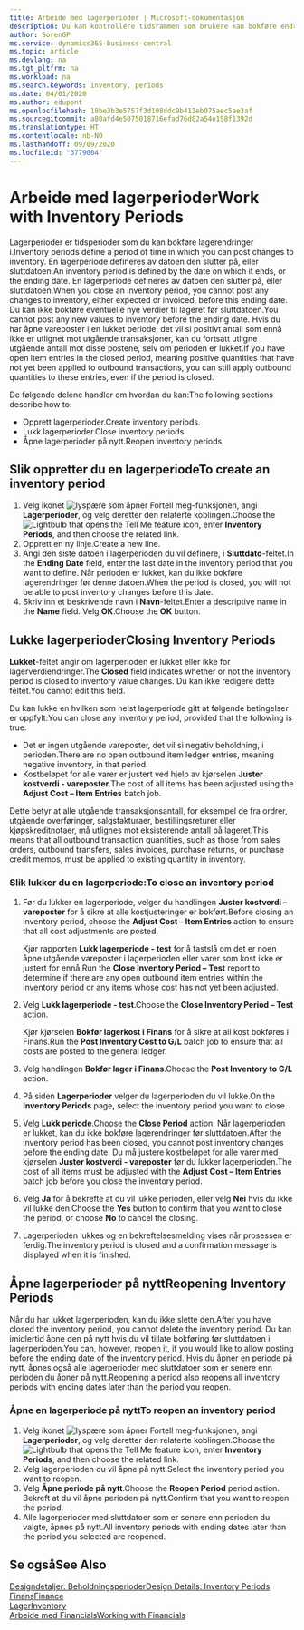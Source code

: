 ```yaml
---
title: Arbeide med lagerperioder | Microsoft-dokumentasjon
description: Du kan kontrollere tidsrammen som brukere kan bokføre endringer i lageret, ved å definere lagerperioder.
author: SorenGP
ms.service: dynamics365-business-central
ms.topic: article
ms.devlang: na
ms.tgt_pltfrm: na
ms.workload: na
ms.search.keywords: inventory, periods
ms.date: 04/01/2020
ms.author: edupont
ms.openlocfilehash: 18be3b3e5757f3d108ddc9b413eb075aec5ae3af
ms.sourcegitcommit: a80afd4e5075018716efad76d82a54e158f1392d
ms.translationtype: HT
ms.contentlocale: nb-NO
ms.lasthandoff: 09/09/2020
ms.locfileid: "3779004"
---
```

# <a name="work-with-inventory-periods"></a><span data-ttu-id="b19d4-103">Arbeide med lagerperioder</span><span class="sxs-lookup"><span data-stu-id="b19d4-103">Work with Inventory Periods</span></span>
<span data-ttu-id="b19d4-104">Lagerperioder er tidsperioder som du kan bokføre lagerendringer i.</span><span class="sxs-lookup"><span data-stu-id="b19d4-104">Inventory periods define a period of time in which you can post changes to inventory.</span></span> <span data-ttu-id="b19d4-105">En lagerperiode defineres av datoen den slutter på, eller sluttdatoen.</span><span class="sxs-lookup"><span data-stu-id="b19d4-105">An inventory period is defined by the date on which it ends, or the ending date.</span></span> <span data-ttu-id="b19d4-106">En lagerperiode defineres av datoen den slutter på, eller sluttdatoen.</span><span class="sxs-lookup"><span data-stu-id="b19d4-106">When you close an inventory period, you cannot post any changes to inventory, either expected or invoiced, before this ending date.</span></span> <span data-ttu-id="b19d4-107">Du kan ikke bokføre eventuelle nye verdier til lageret før sluttdatoen.</span><span class="sxs-lookup"><span data-stu-id="b19d4-107">You cannot post any new values to inventory before the ending date.</span></span> <span data-ttu-id="b19d4-108">Hvis du har åpne vareposter i en lukket periode, det vil si positivt antall som ennå ikke er utlignet mot utgående transaksjoner, kan du fortsatt utligne utgående antall mot disse postene, selv om perioden er lukket.</span><span class="sxs-lookup"><span data-stu-id="b19d4-108">If you have open item entries in the closed period, meaning positive quantities that have not yet been applied to outbound transactions, you can still apply outbound quantities to these entries, even if the period is closed.</span></span>  

<span data-ttu-id="b19d4-109">De følgende delene handler om hvordan du kan:</span><span class="sxs-lookup"><span data-stu-id="b19d4-109">The following sections describe how to:</span></span>

* <span data-ttu-id="b19d4-110">Opprett lagerperioder.</span><span class="sxs-lookup"><span data-stu-id="b19d4-110">Create inventory periods.</span></span>  
* <span data-ttu-id="b19d4-111">Lukk lagerperioder.</span><span class="sxs-lookup"><span data-stu-id="b19d4-111">Close inventory periods.</span></span>  
* <span data-ttu-id="b19d4-112">Åpne lagerperioder på nytt.</span><span class="sxs-lookup"><span data-stu-id="b19d4-112">Reopen inventory periods.</span></span>  

## <a name="to-create-an-inventory-period"></a><span data-ttu-id="b19d4-113">Slik oppretter du en lagerperiode</span><span class="sxs-lookup"><span data-stu-id="b19d4-113">To create an inventory period</span></span>  
1. <span data-ttu-id="b19d4-114">Velg ikonet ![lyspære som åpner Fortell meg-funksjonen](media/ui-search/search_small.png "Fortell hva du vil gjøre"), angi **Lagerperioder**, og velg deretter den relaterte koblingen.</span><span class="sxs-lookup"><span data-stu-id="b19d4-114">Choose the ![Lightbulb that opens the Tell Me feature](media/ui-search/search_small.png "Tell me what you want to do") icon, enter **Inventory Periods**, and then choose the related link.</span></span>  
2. <span data-ttu-id="b19d4-115">Opprett en ny linje.</span><span class="sxs-lookup"><span data-stu-id="b19d4-115">Create a new line.</span></span>  
3. <span data-ttu-id="b19d4-116">Angi den siste datoen i lagerperioden du vil definere, i **Sluttdato**-feltet.</span><span class="sxs-lookup"><span data-stu-id="b19d4-116">In the **Ending Date** field, enter the last date in the inventory period that you want to define.</span></span> <span data-ttu-id="b19d4-117">Når perioden er lukket, kan du ikke bokføre lagerendringer før denne datoen.</span><span class="sxs-lookup"><span data-stu-id="b19d4-117">When the period is closed, you will not be able to post inventory changes before this date.</span></span>  
4. <span data-ttu-id="b19d4-118">Skriv inn et beskrivende navn i **Navn**-feltet.</span><span class="sxs-lookup"><span data-stu-id="b19d4-118">Enter a descriptive name in the **Name** field.</span></span> <span data-ttu-id="b19d4-119">Velg **OK**.</span><span class="sxs-lookup"><span data-stu-id="b19d4-119">Choose the **OK** button.</span></span>  

## <a name="closing-inventory-periods"></a><span data-ttu-id="b19d4-120">Lukke lagerperioder</span><span class="sxs-lookup"><span data-stu-id="b19d4-120">Closing Inventory Periods</span></span>  
<span data-ttu-id="b19d4-121">**Lukket**-feltet angir om lagerperioden er lukket eller ikke for lagerverdiendringer.</span><span class="sxs-lookup"><span data-stu-id="b19d4-121">The **Closed** field indicates whether or not the inventory period is closed to inventory value changes.</span></span> <span data-ttu-id="b19d4-122">Du kan ikke redigere dette feltet.</span><span class="sxs-lookup"><span data-stu-id="b19d4-122">You cannot edit this field.</span></span>  

<span data-ttu-id="b19d4-123">Du kan lukke en hvilken som helst lagerperiode gitt at følgende betingelser er oppfylt:</span><span class="sxs-lookup"><span data-stu-id="b19d4-123">You can close any inventory period, provided that the following is true:</span></span>  

* <span data-ttu-id="b19d4-124">Det er ingen utgående vareposter, det vil si negativ beholdning, i perioden.</span><span class="sxs-lookup"><span data-stu-id="b19d4-124">There are no open outbound item ledger entries, meaning negative inventory, in that period.</span></span>  
* <span data-ttu-id="b19d4-125">Kostbeløpet for alle varer er justert ved hjelp av kjørselen **Juster kostverdi - vareposter**.</span><span class="sxs-lookup"><span data-stu-id="b19d4-125">The cost of all items has been adjusted using the **Adjust Cost – Item Entries** batch job.</span></span>  

<span data-ttu-id="b19d4-126">Dette betyr at alle utgående transaksjonsantall, for eksempel de fra ordrer, utgående overføringer, salgsfakturaer, bestillingsreturer eller kjøpskreditnotaer, må utlignes mot eksisterende antall på lageret.</span><span class="sxs-lookup"><span data-stu-id="b19d4-126">This means that all outbound transaction quantities, such as those from sales orders, outbound transfers, sales invoices, purchase returns, or purchase credit memos, must be applied to existing quantity in inventory.</span></span>  

### <a name="to-close-an-inventory-period"></a><span data-ttu-id="b19d4-127">Slik lukker du en lagerperiode:</span><span class="sxs-lookup"><span data-stu-id="b19d4-127">To close an inventory period</span></span>  
1. <span data-ttu-id="b19d4-128">Før du lukker en lagerperiode, velger du handlingen **Juster kostverdi – vareposter** for å sikre at alle kostjusteringer er bokført.</span><span class="sxs-lookup"><span data-stu-id="b19d4-128">Before closing an inventory period, choose the **Adjust Cost – Item Entries** action to ensure that all cost adjustments are posted.</span></span>

     <span data-ttu-id="b19d4-129">Kjør rapporten **Lukk lagerperiode - test** for å fastslå om det er noen åpne utgående vareposter i lagerperioden eller varer som kost ikke er justert for ennå.</span><span class="sxs-lookup"><span data-stu-id="b19d4-129">Run the **Close Inventory Period – Test** report to determine if there are any open outbound item entries within the inventory period or any items whose cost has not yet been adjusted.</span></span>  
2. <span data-ttu-id="b19d4-130">Velg **Lukk lagerperiode - test**.</span><span class="sxs-lookup"><span data-stu-id="b19d4-130">Choose the **Close Inventory Period – Test** action.</span></span>  

     <span data-ttu-id="b19d4-131">Kjør kjørselen **Bokfør lagerkost i Finans** for å sikre at all kost bokføres i Finans.</span><span class="sxs-lookup"><span data-stu-id="b19d4-131">Run the **Post Inventory Cost to G/L** batch job to ensure that all costs are posted to the general ledger.</span></span>  
3. <span data-ttu-id="b19d4-132">Velg handlingen **Bokfør lager i Finans**.</span><span class="sxs-lookup"><span data-stu-id="b19d4-132">Choose the **Post Inventory to G/L** action.</span></span>  
4. <span data-ttu-id="b19d4-133">På siden **Lagerperioder** velger du lagerperioden du vil lukke.</span><span class="sxs-lookup"><span data-stu-id="b19d4-133">On the **Inventory Periods** page, select the inventory period you want to close.</span></span>  
5. <span data-ttu-id="b19d4-134">Velg **Lukk periode**.</span><span class="sxs-lookup"><span data-stu-id="b19d4-134">Choose the **Close Period** action.</span></span> <span data-ttu-id="b19d4-135">Når lagerperioden er lukket, kan du ikke bokføre lagerendringer før sluttdatoen.</span><span class="sxs-lookup"><span data-stu-id="b19d4-135">After the inventory period has been closed, you cannot post inventory changes before the ending date.</span></span> <span data-ttu-id="b19d4-136">Du må justere kostbeløpet for alle varer med kjørselen **Juster kostverdi - vareposter** før du lukker lagerperioden.</span><span class="sxs-lookup"><span data-stu-id="b19d4-136">The cost of all items must be adjusted with the **Adjust Cost – Item Entries** batch job before you close the inventory period.</span></span>  
6. <span data-ttu-id="b19d4-137">Velg **Ja** for å bekrefte at du vil lukke perioden, eller velg **Nei** hvis du ikke vil lukke den.</span><span class="sxs-lookup"><span data-stu-id="b19d4-137">Choose the **Yes** button to confirm that you want to close the period, or choose **No** to cancel the closing.</span></span>  
7. <span data-ttu-id="b19d4-138">Lagerperioden lukkes og en bekreftelsesmelding vises når prosessen er ferdig.</span><span class="sxs-lookup"><span data-stu-id="b19d4-138">The inventory period is closed and a confirmation message is displayed when it is finished.</span></span>  

## <a name="reopening-inventory-periods"></a><span data-ttu-id="b19d4-139">Åpne lagerperioder på nytt</span><span class="sxs-lookup"><span data-stu-id="b19d4-139">Reopening Inventory Periods</span></span>  
<span data-ttu-id="b19d4-140">Når du har lukket lagerperioden, kan du ikke slette den.</span><span class="sxs-lookup"><span data-stu-id="b19d4-140">After you have closed the inventory period, you cannot delete the inventory period.</span></span> <span data-ttu-id="b19d4-141">Du kan imidlertid åpne den på nytt hvis du vil tillate bokføring før sluttdatoen i lagerperioden.</span><span class="sxs-lookup"><span data-stu-id="b19d4-141">You can, however, reopen it, if you would like to allow posting before the ending date of the inventory period.</span></span> <span data-ttu-id="b19d4-142">Hvis du åpner en periode på nytt, åpnes også alle lagerperioder med sluttdatoer som er senere enn perioden du åpner på nytt.</span><span class="sxs-lookup"><span data-stu-id="b19d4-142">Reopening a period also reopens all inventory periods with ending dates later than the period you reopen.</span></span>  

### <a name="to-reopen-an-inventory-period"></a><span data-ttu-id="b19d4-143">Åpne en lagerperiode på nytt</span><span class="sxs-lookup"><span data-stu-id="b19d4-143">To reopen an inventory period</span></span>  
1. <span data-ttu-id="b19d4-144">Velg ikonet ![lyspære som åpner Fortell meg-funksjonen](media/ui-search/search_small.png "Fortell hva du vil gjøre"), angi **Lagerperioder**, og velg deretter den relaterte koblingen.</span><span class="sxs-lookup"><span data-stu-id="b19d4-144">Choose the ![Lightbulb that opens the Tell Me feature](media/ui-search/search_small.png "Tell me what you want to do") icon, enter **Inventory Periods**, and then choose the related link.</span></span>  
2. <span data-ttu-id="b19d4-145">Velg lagerperioden du vil åpne på nytt.</span><span class="sxs-lookup"><span data-stu-id="b19d4-145">Select the inventory period you want to reopen.</span></span>  
3. <span data-ttu-id="b19d4-146">Velg **Åpne periode på nytt**.</span><span class="sxs-lookup"><span data-stu-id="b19d4-146">Choose the **Reopen Period** period action.</span></span> <span data-ttu-id="b19d4-147">Bekreft at du vil åpne perioden på nytt.</span><span class="sxs-lookup"><span data-stu-id="b19d4-147">Confirm that you want to reopen the period.</span></span>  
4. <span data-ttu-id="b19d4-148">Alle lagerperioder med sluttdatoer som er senere enn perioden du valgte, åpnes på nytt.</span><span class="sxs-lookup"><span data-stu-id="b19d4-148">All inventory periods with ending dates later than the period you selected are reopened.</span></span>  

## <a name="see-also"></a><span data-ttu-id="b19d4-149">Se også</span><span class="sxs-lookup"><span data-stu-id="b19d4-149">See Also</span></span>  
[<span data-ttu-id="b19d4-150">Designdetaljer: Beholdningsperioder</span><span class="sxs-lookup"><span data-stu-id="b19d4-150">Design Details: Inventory Periods</span></span>](design-details-inventory-periods.md)  
[<span data-ttu-id="b19d4-151">Finans</span><span class="sxs-lookup"><span data-stu-id="b19d4-151">Finance</span></span>](finance.md)  
[<span data-ttu-id="b19d4-152">Lager</span><span class="sxs-lookup"><span data-stu-id="b19d4-152">Inventory</span></span>](inventory-manage-inventory.md)  
[<span data-ttu-id="b19d4-153">Arbeide med Financials</span><span class="sxs-lookup"><span data-stu-id="b19d4-153">Working with Financials</span></span>](ui-work-product.md)
